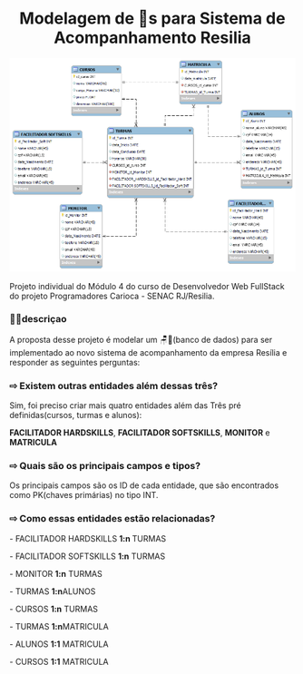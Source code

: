 <h1 align="center"> Modelagem de 🎲s para Sistema de Acompanhamento Resilia </h1>

![Screenshot](https://github.com/NHCardoso/Modelagem-de-dados-Resilia---M-dulo-4/blob/main/Modelagem%20Resilia.png?raw=true)

Projeto individual do Módulo 4 do curso de Desenvolvedor Web FullStack do projeto Programadores Carioca - SENAC RJ/Resilia.

### 👩‍💻descriçao

A proposta desse projeto é modelar um 🪑🎲(banco de dados) para ser implementado ao novo sistema de acompanhamento da empresa Resília e responder as seguintes perguntas:

### ⇨ Existem outras entidades além dessas três?
Sim, foi preciso criar mais quatro entidades além das Três pré definidas(cursos, turmas e alunos):

 <strong>FACILITADOR HARDSKILLS</strong>, <strong>FACILITADOR SOFTSKILLS</strong>, <strong>MONITOR</strong> e <strong>MATRICULA</strong>

### ⇨ Quais são os principais campos e tipos?
Os principais campos são os ID de cada entidade, que são encontrados como PK(chaves primárias) no tipo INT.

### ⇨ Como essas entidades estão relacionadas?

<p>- FACILITADOR HARDSKILLS <strong> 1:n </strong> TURMAS</p>
<p>- FACILITADOR SOFTSKILLS <strong>1:n</strong> TURMAS</p>
<p>- MONITOR <strong>1:n</strong> TURMAS</p>
<p>- TURMAS <strong>1:n</strong>ALUNOS</p>
<p>- CURSOS <strong>1:n</strong> TURMAS</p>
<p>- TURMAS <strong>1:n</strong>MATRICULA </p>
<p>- ALUNOS <strong>1:1</strong> MATRICULA</p>
<p>- CURSOS <strong>1:1</strong> MATRICULA</p>
